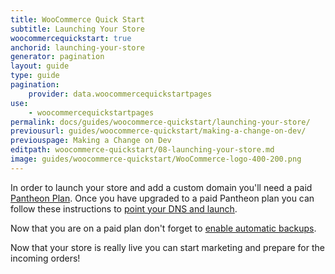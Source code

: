 ```yaml
---
title: WooCommerce Quick Start
subtitle: Launching Your Store
woocommercequickstart: true
anchorid: launching-your-store
generator: pagination
layout: guide
type: guide
pagination:
    provider: data.woocommercequickstartpages
use:
    - woocommercequickstartpages
permalink: docs/guides/woocommerce-quickstart/launching-your-store/
previousurl: guides/woocommerce-quickstart/making-a-change-on-dev/
previouspage: Making a Change on Dev
editpath: woocommerce-quickstart/08-launching-your-store.md
image: guides/woocommerce-quickstart/WooCommerce-logo-400-200.png
---
```

In order to launch your store and add a custom domain you'll need a paid [Pantheon Plan](/docs/site-plan/). Once you have upgraded to a paid Pantheon plan you can follow these instructions to [point your DNS and launch](/docs/guides/launch/).

Now that you are on a paid plan don't forget to [enable automatic backups](/docs/guides/launch/launch-check/).

Now that your store is really live you can start marketing and prepare for the incoming orders!
